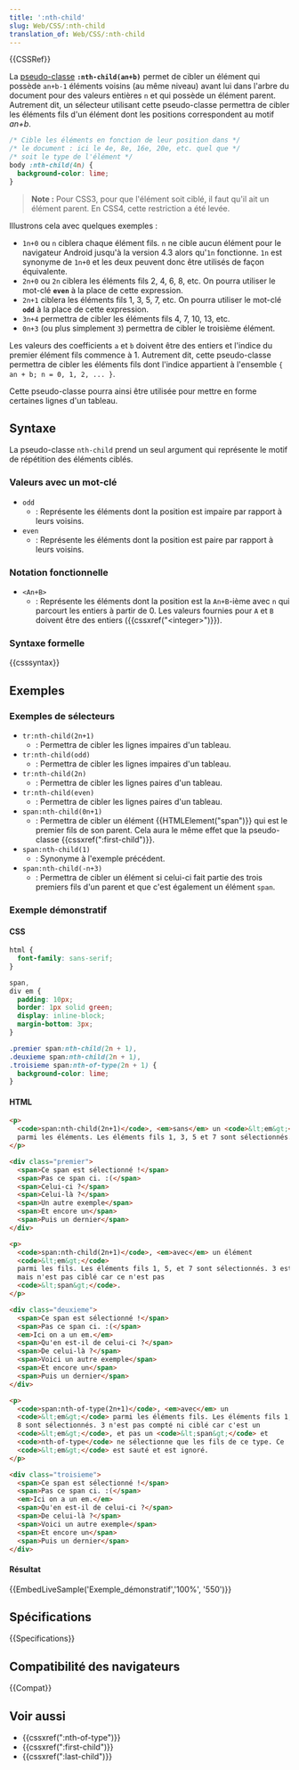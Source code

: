 ```yaml
---
title: ':nth-child'
slug: Web/CSS/:nth-child
translation_of: Web/CSS/:nth-child
---
```


{{CSSRef}}

La [pseudo-classe](/fr/docs/Web/CSS/Pseudo-classes) **`:nth-child(an+b)`** permet de cibler un élément qui possède `an+b-1` éléments voisins (au même niveau) avant lui dans l'arbre du document pour des valeurs entières `n` et qui possède un élément parent. Autrement dit, un sélecteur utilisant cette pseudo-classe permettra de cibler les éléments fils d'un élément dont les positions correspondent au motif _an+b_.

```css
/* Cible les éléments en fonction de leur position dans */
/* le document : ici le 4e, 8e, 16e, 20e, etc. quel que */
/* soit le type de l'élément */
body :nth-child(4n) {
  background-color: lime;
}
```

> **Note :** Pour CSS3, pour que l'élément soit ciblé, il faut qu'il ait un élément parent. En CSS4, cette restriction a été levée.

Illustrons cela avec quelques exemples :

- `1n+0` ou `n` ciblera chaque élément fils. `n` ne cible aucun élément pour le navigateur Android jusqu'à la version 4.3 alors qu'`1n` fonctionne. `1n` est synonyme de `1n+0` et les deux peuvent donc être utilisés de façon équivalente.
- `2n+0` ou `2n` ciblera les éléments fils 2, 4, 6, 8, etc. On pourra utiliser le mot-clé **`even`** à la place de cette expression.
- `2n+1` ciblera les éléments fils 1, 3, 5, 7, etc. On pourra utiliser le mot-clé **`odd`** à la place de cette expression.
- `3n+4` permettra de cibler les éléments fils 4, 7, 10, 13, etc.
- `0n+3` (ou plus simplement `3`) permettra de cibler le troisième élément.

Les valeurs des coefficients `a` et `b` doivent être des entiers et l'indice du premier élément fils commence à 1. Autrement dit, cette pseudo-classe permettra de cibler les éléments fils dont l'indice appartient à l'ensemble `{ an + b; n = 0, 1, 2, ... }`.

Cette pseudo-classe pourra ainsi être utilisée pour mettre en forme certaines lignes d'un tableau.

## Syntaxe

La pseudo-classe `nth-child` prend un seul argument qui représente le motif de répétition des éléments ciblés.

### Valeurs avec un mot-clé

- `odd`
  - : Représente les éléments dont la position est impaire par rapport à leurs voisins.
- `even`
  - : Représente les éléments dont la position est paire par rapport à leurs voisins.

### Notation fonctionnelle

- `<An+B>`
  - : Représente les éléments dont la position est la `An+B`-ième avec `n` qui parcourt les entiers à partir de 0. Les valeurs fournies pour `A` et `B` doivent être des entiers ({{cssxref("&lt;integer&gt;")}}).

### Syntaxe formelle

{{csssyntax}}

## Exemples

### Exemples de sélecteurs

- `tr:nth-child(2n+1)`
  - : Permettra de cibler les lignes impaires d'un tableau.
- `tr:nth-child(odd)`
  - : Permettra de cibler les lignes impaires d'un tableau.
- `tr:nth-child(2n)`
  - : Permettra de cibler les lignes paires d'un tableau.
- `tr:nth-child(even)`
  - : Permettra de cibler les lignes paires d'un tableau.
- `span:nth-child(0n+1)`
  - : Permettra de cibler un élément {{HTMLElement("span")}} qui est le premier fils de son parent. Cela aura le même effet que la pseudo-classe {{cssxref(":first-child")}}.
- `span:nth-child(1)`
  - : Synonyme à l'exemple précédent.
- `span:nth-child(-n+3)`
  - : Permettra de cibler un élément si celui-ci fait partie des trois premiers fils d'un parent et que c'est également un élément `span`.

### Exemple démonstratif

#### CSS

```css
html {
  font-family: sans-serif;
}

span,
div em {
  padding: 10px;
  border: 1px solid green;
  display: inline-block;
  margin-bottom: 3px;
}

.premier span:nth-child(2n + 1),
.deuxieme span:nth-child(2n + 1),
.troisieme span:nth-of-type(2n + 1) {
  background-color: lime;
}
```

#### HTML

```html
<p>
  <code>span:nth-child(2n+1)</code>, <em>sans</em> un <code>&lt;em&gt;</code>
  parmi les éléments. Les éléments fils 1, 3, 5 et 7 sont sélectionnés.
</p>

<div class="premier">
  <span>Ce span est sélectionné !</span>
  <span>Pas ce span ci. :(</span>
  <span>Celui-ci ?</span>
  <span>Celui-là ?</span>
  <span>Un autre exemple</span>
  <span>Et encore un</span>
  <span>Puis un dernier</span>
</div>

<p>
  <code>span:nth-child(2n+1)</code>, <em>avec</em> un élément
  <code>&lt;em&gt;</code>
  parmi les fils. Les éléments fils 1, 5, et 7 sont sélectionnés. 3 est compté
  mais n'est pas ciblé car ce n'est pas
  <code>&lt;span&gt;</code>.
</p>

<div class="deuxieme">
  <span>Ce span est sélectionné !</span>
  <span>Pas ce span ci. :(</span>
  <em>Ici on a un em.</em>
  <span>Qu'en est-il de celui-ci ?</span>
  <span>De celui-là ?</span>
  <span>Voici un autre exemple</span>
  <span>Et encore un</span>
  <span>Puis un dernier</span>
</div>

<p>
  <code>span:nth-of-type(2n+1)</code>, <em>avec</em> un
  <code>&lt;em&gt;</code> parmi les éléments fils. Les éléments fils 1, 4, 6 et
  8 sont sélectionnés. 3 n'est pas compté ni ciblé car c'est un
  <code>&lt;em&gt;</code>, et pas un <code>&lt;span&gt;</code> et
  <code>nth-of-type</code> ne sélectionne que les fils de ce type. Ce
  <code>&lt;em&gt;</code> est sauté et est ignoré.
</p>

<div class="troisieme">
  <span>Ce span est sélectionné !</span>
  <span>Pas ce span ci. :(</span>
  <em>Ici on a un em.</em>
  <span>Qu'en est-il de celui-ci ?</span>
  <span>De celui-là ?</span>
  <span>Voici un autre exemple</span>
  <span>Et encore un</span>
  <span>Puis un dernier</span>
</div>
```

#### Résultat

{{EmbedLiveSample('Exemple_démonstratif','100%', '550')}}

## Spécifications

{{Specifications}}

## Compatibilité des navigateurs

{{Compat}}

## Voir aussi

- {{cssxref(":nth-of-type")}}
- {{cssxref(":first-child")}}
- {{cssxref(":last-child")}}
